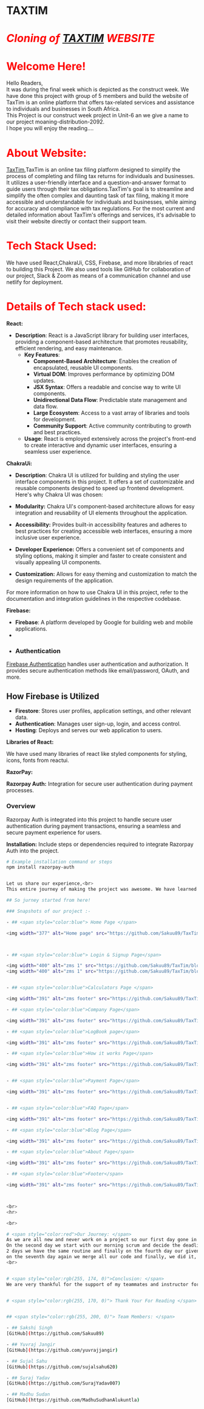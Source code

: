 # TAXTIM
# <span style="color:red"> <i class="fa-solid fa-italic">Cloning of [TAXTIM](https://super-peony-e095c9.netlify.app/) WEBSITE</i></span>

# <span style="color:red"> Welcome Here!</span>

Hello Readers,<br>
It was during the final week which is depicted as the construct week. We have done this project with group of 5 members and build the website of TaxTim is an online platform that offers tax-related services and assistance to individuals and businesses in South Africa.<br> This Project is our construct week project in Unit-6 an we give a name to our project moaning-distribution-2092.
<br> I hope you will enjoy the reading….

# <span style="color:red"> About Website: </span>

 [TaxTim](https://super-peony-e095c9.netlify.app/),TaxTim is an online tax filing platform designed to simplify the process of completing and filing tax returns for individuals and businesses. It utilizes a user-friendly interface and a question-and-answer format to guide users through their tax obligations.TaxTim's goal is to streamline and simplify the often complex and daunting task of tax filing, making it more accessible and understandable for individuals and businesses, while aiming for accuracy and compliance with tax regulations. For the most current and detailed information about TaxTim's offerings and services, it's advisable to visit their website directly or contact their support team.
 

# <span style="color:red"> Tech Stack Used: </span>

We have used React,ChakraUi, CSS, Firebase, and more librabries of react to building this Project. We also used tools like GitHub for collaboration of our project, Slack & Zoom as means of a communication channel and use netlify for deployment.


# <span style="color:red"> Details of Tech stack used: </span>

<b>React:</b>

- **Description**: React is a JavaScript library for building user interfaces, providing a component-based architecture that promotes reusability, efficient rendering, and easy maintenance.
  - **Key Features**:
    - **Component-Based Architecture**: Enables the creation of encapsulated, reusable UI components.
    - **Virtual DOM**: Improves performance by optimizing DOM updates.
    - **JSX Syntax**: Offers a readable and concise way to write UI components.
    - **Unidirectional Data Flow**: Predictable state management and data flow.
    - **Large Ecosystem**: Access to a vast array of libraries and tools for development.
    - **Community Support**: Active community contributing to growth and best practices.
  - **Usage**: React is employed extensively across the project's front-end to create interactive and dynamic user interfaces, ensuring a seamless user experience.

 <b>ChakraUi:</b>

- **Description**: Chakra UI is utilized for building and styling the user interface components in this project. It offers a set of customizable and reusable components designed to speed up frontend development. Here's why Chakra UI was chosen:

- **Modularity:** Chakra UI's component-based architecture allows for easy integration and reusability of UI elements throughout the application.

- **Accessibility:** Provides built-in accessibility features and adheres to best practices for creating accessible web interfaces, ensuring a more inclusive user experience.

- **Developer Experience:** Offers a convenient set of components and styling options, making it simpler and faster to create consistent and visually appealing UI components.

- **Customization:** Allows for easy theming and customization to match the design requirements of the application.

For more information on how to use Chakra UI in this project, refer to the documentation and integration guidelines in the respective codebase.

 <b> Firebase:</b>

- **Firebase**: A platform developed by Google for building web and mobile applications.
- 
- ### Authentication

[Firebase Authentication](https://firebase.google.com/products/auth) handles user authentication and authorization. It provides secure authentication methods like email/password, OAuth, and more.

## How Firebase is Utilized

- **Firestore**: Stores user profiles, application settings, and other relevant data.
- **Authentication**: Manages user sign-up, login, and access control.
- **Hosting**: Deploys and serves our web application to users.
  
<b>Libraries of React:</b>

We have used many libraries of react like styled components for styling, icons, fonts from reactui.

<b> RazorPay:</b>

**Razorpay Auth:** Integration for secure user authentication during payment processes.

### Overview

Razorpay Auth is integrated into this project to handle secure user authentication during payment transactions, ensuring a seamless and secure payment experience for users.

**Installation:** Include steps or dependencies required to integrate Razorpay Auth into the project.
   
   ```bash
   # Example installation command or steps
   npm install razorpay-auth


Let us share our experience,<br>
This entire journey of making the project was awesome. We have learned lots of things by applying to the real website and it gave us a lot of confidence. there were some more functionalities that could have been done, yeah the time didn’t permit us to go further. But we will surely improve it during the course of time in future .

## So jurney started from here!

### Snapshots of our project :- 

- ## <span style="color:blue"> Home Page </span>

<img width="377" alt="Home page" src="https://github.com/Sakuu89/TaxTim/blob/images/taxtim/src/Images/Screenshot%202023-12-04%20182503.png">



- ## <span style="color:blue"> Login & Signup Page</span>

<img width="400" alt="zms 1" src="https://github.com/Sakuu89/TaxTim/blob/images/taxtim/src/Images/Screenshot%202023-12-04%20182522.png">
<img width="400" alt="zms 1" src="https://github.com/Sakuu89/TaxTim/blob/images/taxtim/src/Images/Screenshot%202023-12-04%20182528.png">


- ## <span style="color:blue">Calculators Page </span>

 <img width="391" alt="zms footer" src="https://github.com/Sakuu89/TaxTim/blob/images/taxtim/src/Images/Screenshot%202023-12-04%20182604.png">

  - ## <span style="color:blue">Company Page</span>

 <img width="391" alt="zms footer" src="https://github.com/Sakuu89/TaxTim/blob/images/taxtim/src/Images/Screenshot%202023-12-04%20182552.png">

 - ## <span style="color:blue">LogBook page</span>

 <img width="391" alt="zms footer" src="https://github.com/Sakuu89/TaxTim/blob/images/taxtim/src/Images/Screenshot%202023-12-04%20182635.png">

 - ## <span style="color:blue">How it works Page</span>

 <img width="391" alt="zms footer" src="https://github.com/Sakuu89/TaxTim/blob/images/taxtim/src/Images/Screenshot%202023-12-04%20182656.png">


 - ## <span style="color:blue">Payment Page</span>

 <img width="391" alt="zms footer" src="https://github.com/Sakuu89/TaxTim/blob/images/taxtim/src/Images/Screenshot%202023-12-04%20182650.png">


 - ## <span style="color:blue">FAQ Page</span>

 <img width="391" alt="zms footer" src="https://github.com/Sakuu89/TaxTim/blob/images/taxtim/src/Images/Screenshot%202023-12-04%20182640.png">

- ## <span style="color:blue">Blog Page</span>

 <img width="391" alt="zms footer" src="https://github.com/Sakuu89/TaxTim/blob/images/taxtim/src/Images/Screenshot%202023-12-04%20182702.png">

- ## <span style="color:blue">About Page</span>

 <img width="391" alt="zms footer" src="https://github.com/Sakuu89/TaxTim/blob/images/taxtim/src/Images/Screenshot%202023-12-04%20182709.png">

- ## <span style="color:blue">Footer</span>

 <img width="391" alt="zms footer" src="https://github.com/Sakuu89/TaxTim/blob/images/taxtim/src/Images/Screenshot%202023-12-04%20182511.png">


 
<br>
 <hr>

 <br>

# <span style="color:red">Our Journey: </span>
As we are all new and never work on a project so our first day gone in discussion about how we start and who did which work, In evening finally we decide distribute our work.
On the second day we start with our morning scrum and decide the deadline to complete the whole project and start working on it, the In evening stand-up we discussed our challenges and problem and try to resolve them.
2 days we have the same routine and finally on the fourth day our given task is ready but when we merge the all parts the main problem came like many classes and ids are same due to that the structure of all products was very bad but our Team take it as a challenge and change and put comments on code in just one and half day.
on the seventh day again we merge all our code and finally, we did it, There were some changes that need to be done and we all did it and finally, we record our presentation and Submit.
<br>


# <span style="color:rgb(255, 174, 0)">Conclusion: </span>
We are very thankful for the support of my teammates and instructor for the completion of project in due time. We will looks forward to add some feature and functionality which we left in this project for future expensions.


# <span style="color:rgb(255, 170, 0)"> Thank Your For Reading </span>


## <span style="color:rgb(255, 200, 0)"> Team Members: </span>

- ## Sakshi Singh
[GitHub](https://github.com/Sakuu89)

- ## Yuvraj Jangir
[GitHub](https://github.com/yuvrajjangir)

- ## Sujal Sahu
[GitHub](https://github.com/sujalsahu620)

- ## Suraj Yadav
[GitHub](https://github.com/SurajYadav007)

- ## Madhu Sudan
[GitHub](https://github.com/MadhuSudhanAlukuntla)
